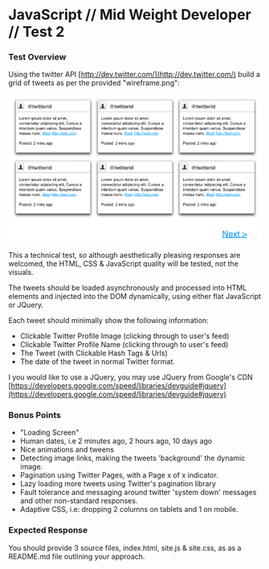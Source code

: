 # JavaScript // Mid Weight Developer // Test 2 #

### Test Overview ###

Using the twitter API [http://dev.twitter.com/](http://dev.twitter.com/) build a 
grid of tweets as per the provided "wireframe.png":

![Twitter Grid](wireframe.png "Twitter Grid Layout")

This a technical test, so although aesthetically 
pleasing responses are welcomed, the HTML, CSS & JavaScript quality will be tested, 
not the visuals.

The tweets should be loaded asynchronously and processed into HTML elements and 
injected into the DOM dynamically, using either flat JavaScript or JQuery.

Each tweet should minimally show the following information:

* Clickable Twitter Profile Image (clicking through to user's feed)
* Clickable Twitter Profile Name (clicking through to user's feed)
* The Tweet (with Clickable Hash Tags & Urls)
* The date of the tweet in normal Twitter format.

I you would like to use a JQuery, you may use JQuery from Google's CDN 
[https://developers.google.com/speed/libraries/devguide#jquery](https://developers.google.com/speed/libraries/devguide#jquery)

### Bonus Points ###

* "Loading Screen"
* Human dates, i.e 2 minutes ago, 2 hours ago, 10 days ago
* Nice animations and tweens
* Detecting image links, making the tweets 'background' the dynamic image.
* Pagination using Twitter Pages, with a Page x of x indicator.
* Lazy loading more tweets using Twitter's pagination library
* Fault tolerance and messaging around twitter 'system down' messages and other non-standard responses.
* Adaptive CSS, i.e: dropping 2 columns on tablets and 1 on mobile.

### Expected Response ###

You should provide 3 source files, index.html, site.js & site.css, as as a README.md file outlining your approach.